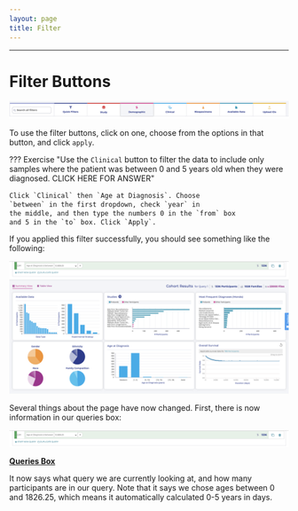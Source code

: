 ```yaml
---
layout: page
title: Filter
---
```

<script src="amplify.js" defer></script></p>
---

Filter Buttons
==============

![**Explore Data Filters**](../../images/KidsFirstPortal_14.png)

To use the filter buttons, click on one, choose from the options in that
button, and click `apply`.


??? Exercise "Use the `Clinical` button to filter the data to include only samples where the patient was between 0 and 5 years old when they were diagnosed. CLICK HERE FOR ANSWER"

    Click `Clinical` then `Age at Diagnosis`. Choose
    `between` in the first dropdown, check `year` in
    the middle, and then type the numbers 0 in the `from` box
    and 5 in the `to` box. Click `Apply`.

If you applied this filter successfully, you should see something like
    the following:

![**Age at Diagnosis between birth and 5 years old**](../../images/KidsFirstPortal_15.png)

Several things about the page have now changed. First, there is now
information in our queries box:

<img class="js-amplify" src=../../images/KidsFirstPortal_16.png>

[**Queries Box**](../../images/KidsFirstPortal_16.png)

It now says what query we are currently looking at, and how many
participants are in our query. Note that it says we chose ages between 0
and 1826.25, which means it automatically calculated 0-5 years in days.
